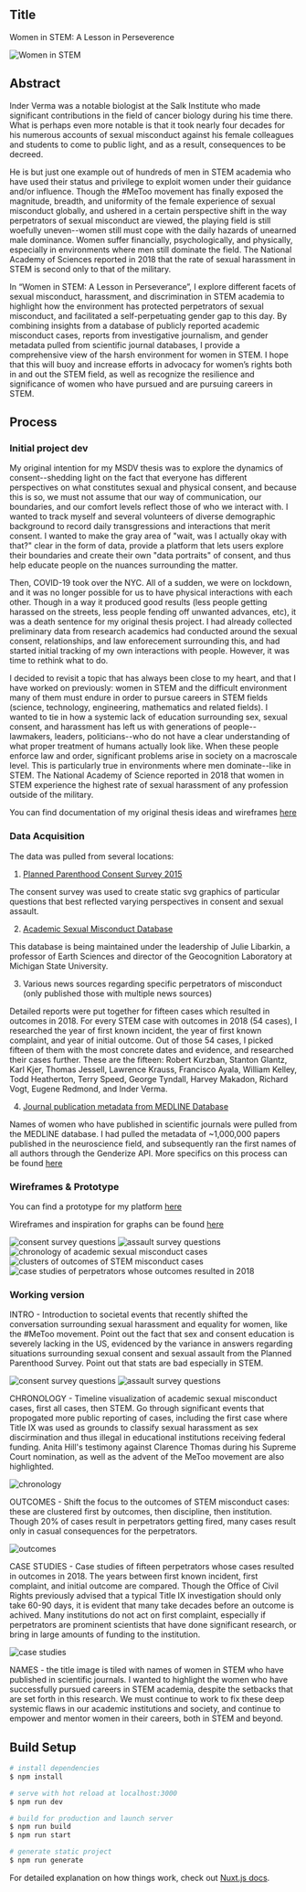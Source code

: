 ## Title
Women in STEM: A Lesson in Perseverence

![Women in STEM]('https://github.com/miopio/thesis-play/blob/master/preview.png')

## Abstract

Inder Verma was a notable biologist at the Salk Institute who made significant contributions in the field of cancer biology during his time there. What is perhaps even more notable is that it took nearly four decades for his numerous accounts of sexual misconduct against his female colleagues and students to come to public light, and as a result, consequences to be decreed.

He is but just one example out of hundreds of men in STEM academia who have used their status and privilege to exploit women under their guidance and/or influence. Though the #MeToo movement has finally exposed the magnitude, breadth, and uniformity of the female experience of sexual misconduct globally, and ushered in a certain perspective shift in the way perpetrators of sexual misconduct are viewed, the playing field is still woefully uneven--women still must cope with the daily hazards of unearned male dominance. Women suffer financially, psychologically, and physically, especially in environments where men still dominate the field. The National Academy of Sciences reported in 2018 that the rate of sexual harassment in STEM is second only to that of the military. 

In “Women in STEM: A Lesson in Perseverance”, I explore different facets of sexual misconduct, harassment, and discrimination in STEM academia to highlight how the environment has protected perpetrators of sexual misconduct, and facilitated a self-perpetuating gender gap to this day. By combining insights from a database of publicly reported academic misconduct cases, reports from investigative journalism, and gender metadata pulled from scientific journal databases, I provide a comprehensive view of the harsh environment for women in STEM. I hope that this will buoy and increase efforts in advocacy for women’s rights both in and out the STEM field, as well as recognize the resilience and significance of women who have pursued and are pursuing careers in STEM.

## Process

### Initial project dev

My original intention for my MSDV thesis was to explore the dynamics of consent--shedding light on the fact that everyone has different perspectives on what constitutes sexual and physical consent, and because this is so, we must not assume that our way of communication, our boundaries, and our comfort levels reflect those of who we interact with. I wanted to track myself and several volunteers of diverse demographic background to record daily transgressions and interactions that merit consent. I wanted to make the gray area of "wait, was I actually okay with that?" clear in the form of data, provide a platform that lets users explore their boundaries and create their own "data portraits" of consent, and thus help educate people on the nuances surrounding the matter.

Then, COVID-19 took over the NYC. All of a sudden, we were on lockdown, and it was no longer possible for us to have physical interactions with each other. Though in a way it produced good results (less people getting harassed on the streets, less people fending off unwanted advances, etc), it was a death sentence for my original thesis project. I had already collected preliminary data from research academics had conducted around the sexual consent, relationships, and law enforecement surrounding this, and had started initial tracking of my own interactions with people. However, it was time to rethink what to do.

I decided to revisit a topic that has always been close to my heart, and that I have worked on previously: women in STEM and the difficult environment many of them must endure in order to pursue careers in STEM fields (science, technology, engineering, mathematics and related fields). I wanted to tie in how a systemic lack of education surrounding sex, sexual consent, and harassment has left us with generations of people--lawmakers, leaders, politicians--who do not have a clear understanding of what proper treatment of humans actually look like. When these people enforce law and order, significant problems arise in society on a macroscale level. This is particularly true in environments where men dominate--like in STEM. The National Academy of Science reported in 2018 that women in STEM experience the highest rate of sexual harassment of any profession outside of the military.

You can find documentation of my original thesis ideas and wireframes [here](https://github.com/miopio/thesis)

### Data Acquisition

The data was pulled from several locations:

1. [Planned Parenthood Consent Survey 2015](https://www.plannedparenthood.org/files/1414/6117/4323/Consent_Survey.pdf)

The consent survey was used to create static svg graphics of particular questions that best reflected varying perspectives in consent and sexual assault.

2. [Academic Sexual Misconduct Database](https://academic-sexual-misconduct-database.org/)

This database is being maintained under the leadership of Julie Libarkin, a professor of Earth Sciences and director of the Geocognition Laboratory at Michigan State University. 

3. Various news sources regarding specific perpetrators of misconduct (only published those with multiple news sources)

Detailed reports were put together for fifteen cases which resulted in outcomes in 2018. For every STEM case with outcomes in 2018 (54 cases), I researched the year of first known incident, the year of first known complaint, and year of initial outcome. Out of those 54 cases, I picked fifteen of them with the most concrete dates and evidence, and researched their cases further. These are the fifteen: Robert Kurzban, Stanton Glantz, Karl Kjer, Thomas Jessell, Lawrence Krauss, Francisco Ayala, William Kelley, Todd Heatherton, Terry Speed, George Tyndall, Harvey Makadon, Richard Vogt, Eugene Redmond, and Inder Verma.

4. [Journal publication metadata from MEDLINE Database](https://www.nlm.nih.gov/bsd/medline.html)

Names of women who have published in scientific journals were pulled from the MEDLINE database. I had pulled the metadata of ~1,000,000 papers published in the neuroscience field, and subsequently ran the first names of all authors through the Genderize API. More specifics on this process can be found [here](https://github.com/miopio/indStudy)

### Wireframes & Prototype

You can find a prototype for my platform [here](https://www.figma.com/proto/CFIKolSatBhxh55bWlHawg/MS2-Thesis-Wireframes?node-id=4009%3A1&scaling=min-zoom)

Wireframes and inspiration for graphs can be found [here](https://www.figma.com/file/CFIKolSatBhxh55bWlHawg/MS2-Thesis-Wireframes?node-id=4000%3A0)

![consent survey questions]()
![assault survey questions]()
![chronology of academic sexual misconduct cases]()
![clusters of outcomes of STEM misconduct cases]()
![case studies of perpetrators whose outcomes resulted in 2018]()

### Working version

INTRO - Introduction to societal events that recently shifted the conversation surrounding sexual harassment and equality for women, like the #MeToo movement. Point out the fact that sex and consent education is severely lacking in the US, evidenced by the variance in answers regarding situations surrounding sexual consent and sexual assault from the Planned Parenthood Survey. Point out that stats are bad especially in STEM. 

![consent survey questions]()
![assault survey questions]()

CHRONOLOGY - Timeline visualization of academic sexual misconduct cases, first all cases, then STEM. Go through significant events that propogated more public reporting of cases, including the first case where Title IX was used as grounds to classify sexual harassment as sex discirmination and thus illegal in educational institutions receiving federal funding. Anita Hill's testimony against Clarence Thomas during his Supreme Court nomination, as well as the advent of the MeToo movement are also highlighted.

![chronology]()

OUTCOMES - Shift the focus to the outcomes of STEM misconduct cases: these are clustered first by outcomes, then discipline, then institution. Though 20% of cases result in perpetrators getting fired, many cases result only in casual consequences for the perpetrators.

![outcomes]()

CASE STUDIES - Case studies of fifteen perpetrators whose cases resulted in outcomes in 2018. The years between first known incident, first complaint, and initial outcome are compared. Though the Office of Civil Rights previously advised that a typical Title IX investigation should only take 60-90 days, it is evident that many take decades before an outcome is achived. Many institutions do not act on first complaint, especially if perpetrators are prominent scientists that have done significant research, or bring in large amounts of funding to the institution.

![case studies]()

NAMES - the title image is tiled with names of women in STEM who have published in scientific journals. I wanted to highlight the women who have successfully pursued careers in STEM academia, despite the setbacks that are set forth in this research. We must continue to work to fix these deep systemic flaws in our academic institutions and society, and continue to empower and mentor women in their careers, both in STEM and beyond.

## Build Setup

```bash
# install dependencies
$ npm install

# serve with hot reload at localhost:3000
$ npm run dev

# build for production and launch server
$ npm run build
$ npm run start

# generate static project
$ npm run generate
```

For detailed explanation on how things work, check out [Nuxt.js docs](https://nuxtjs.org).

